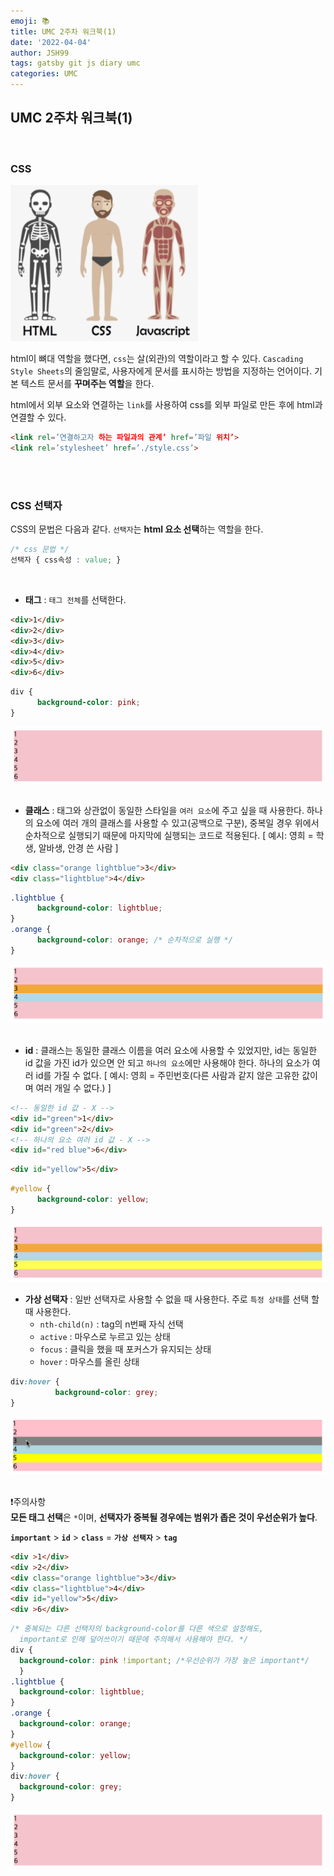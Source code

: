 ```yaml
---
emoji: 📚  
title: UMC 2주차 워크북(1)  
date: '2022-04-04'  
author: JSH99  
tags: gatsby git js diary umc  
categories: UMC
---
```


## UMC 2주차 워크북(1)
<br>

### CSS
<img src="./img/web_structure.png" width="300" height="250"/>  

html이 뼈대 역할을 했다면, `css`는 살(외관)의 역할이라고 할 수 있다. `Cascading Style Sheets`의 줄임말로, 사용자에게 문서를 표시하는 방법을 지정하는 언어이다. 기본 텍스트 문서를 **꾸며주는 역할**을 한다.  

html에서 외부 요소와 연결하는 `link`를 사용하여 css를 외부 파일로 만든 후에 html과 연결할 수 있다.  
```html
<link rel=’연결하고자 하는 파일과의 관계’ href=’파일 위치’>
<link rel=’stylesheet’ href=’./style.css’>
```  

<br><br>

### CSS 선택자
CSS의 문법은 다음과 같다. `선택자`는 **html 요소 선택**하는 역할을 한다. 
```css
/* css 문법 */
선택자 { css속성 : value; } 
```
<br>  

- **태그** : `태그 전체`를 선택한다.
```html
<div>1</div>
<div>2</div>
<div>3</div>
<div>4</div>
<div>5</div>
<div>6</div>
```
```css
div {
	  background-color: pink;
}
```
![tag](./img/tag.png)  
<br>

- **클래스** : 태그와 상관없이 동일한 스타일을 `여러 요소`에 주고 싶을 때 사용한다. 하나의 요소에 여러 개의 클래스를 사용할 수 있고(공백으로 구분), 중복일 경우 위에서 순차적으로 실행되기 때문에 마지막에 실행되는 코드로 적용된다. [ 예시: 영희 = 학생, 알바생, 안경 쓴 사람 ]
```html
<div class="orange lightblue">3</div>
<div class="lightblue">4</div>
```
```css
.lightblue {
	  background-color: lightblue;
}
.orange {
      background-color: orange; /* 순차적으로 실행 */
}
```
![class](./img/class.png)  
<br>

- **id** : 클래스는 동일한 클래스 이름을 여러 요소에 사용할 수 있었지만, id는 동일한 id 값을 가진 id가 있으면 안 되고 `하나의 요소`에만 사용해야 한다. 하나의 요소가 여러 id를 가질 수 없다. [ 예시: 영희 = 주민번호(다른 사람과 같지 않은 고유한 값이며 여러 개일 수 없다.) ]
```html
<!-- 동일한 id 값 - X -->
<div id="green">1</div>
<div id="green">2</div>
<!-- 하나의 요소 여러 id 값 - X -->
<div id="red blue">6</div>
```
```html
<div id="yellow">5</div>
```
```css
#yellow {
	  background-color: yellow;
}	
```
![id](./img/id_.png)
<br>

- **가상 선택자** : 일반 선택자로 사용할 수 없을 때 사용한다. 주로 `특정 상태`를 선택 할 때 사용한다.
  - `nth-child(n)` : tag의 n번째 자식 선택
  - `active` : 마우스로 누르고 있는 상태
  - `focus` : 클릭을 했을 때 포커스가 유지되는 상태
  - `hover` : 마우스를 올린 상태
```css
div:hover {
	      background-color: grey;
}	
```
![hover](./img/hover.png)  
<br> 

❗️주의사항  
**모든 태그 선택**은 `*`이며, **선택자가 중복될 경우에는 범위가 좁은 것이 우선순위가 높다**.    

**`important`** > **`id`** > **`class`** = **`가상 선택자`** > **`tag`**  
```html
<div >1</div>
<div >2</div>
<div class="orange lightblue">3</div> 
<div class="lightblue">4</div>
<div id="yellow">5</div> 
<div >6</div>
```
```css
/* 중복되는 다른 선택자의 background-color를 다른 색으로 설정해도,
  important로 인해 덮어쓰이기 때문에 주의해서 사용해야 한다. */
div {
  background-color: pink !important; /*우선순위가 가장 높은 important*/
  }
.lightblue {
  background-color: lightblue;
}
.orange {
  background-color: orange; 
}
#yellow {
  background-color: yellow;
}
div:hover {
  background-color: grey;
}
```
![important](./img/important.png)